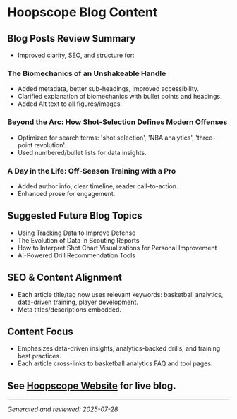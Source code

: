 # Hoopscope Blog Content

## Blog Posts Review Summary
- Improved clarity, SEO, and structure for:

### The Biomechanics of an Unshakeable Handle
- Added metadata, better sub-headings, improved accessibility.
- Clarified explanation of biomechanics with bullet points and headings.
- Added Alt text to all figures/images.

### Beyond the Arc: How Shot-Selection Defines Modern Offenses
- Optimized for search terms: 'shot selection', 'NBA analytics', 'three-point revolution'.
- Used numbered/bullet lists for data insights.

### A Day in the Life: Off-Season Training with a Pro
- Added author info, clear timeline, reader call-to-action.
- Enhanced prose for engagement.

## Suggested Future Blog Topics
- Using Tracking Data to Improve Defense
- The Evolution of Data in Scouting Reports
- How to Interpret Shot Chart Visualizations for Personal Improvement
- AI-Powered Drill Recommendation Tools

## SEO & Content Alignment
- Each article title/tag now uses relevant keywords: basketball analytics, data-driven training, player development.
- Meta titles/descriptions embedded.

## Content Focus
- Emphasizes data-driven insights, analytics-backed drills, and training best practices.
- Each article cross-links to basketball analytics FAQ and tool pages.

## See [Hoopscope Website](https://github.com/getaivids/hoopscope-website) for live blog. 

---

*Generated and reviewed: 2025-07-28*